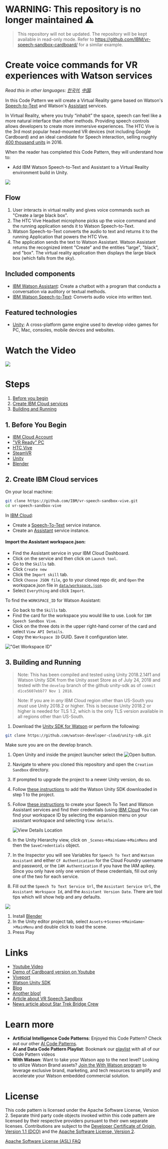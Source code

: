 # WARNING: This repository is no longer maintained :warning:

> This repository will not be updated. The repository will be kept available in read-only mode. Refer to https://github.com/IBM/vr-speech-sandbox-cardboard/ for a similar example.

# Create voice commands for VR experiences with Watson services

*Read this in other languages: [한국어](README-ko.md), [中国](README-cn.md).*

In this Code Pattern we will create a Virtual Reality game based on Watson's [Speech-to-Text](https://www.ibm.com/watson/services/speech-to-text/) and Watson's [Assistant](https://www.ibm.com/cloud/watson-assistant/) services.

In Virtual Reality, where you truly “inhabit” the space, speech can feel like a more natural interface than other methods. Providing speech controls allows developers to create more immersive experiences. The HTC Vive is the 3rd most popular head-mounted VR devices (not including Google Cardboard) and an ideal candidate for Speech interaction, selling roughly [400 thousand units](https://www.hypergridbusiness.com/2016/11/report-98-of-vr-headsets-sold-this-year-are-for-mobile-phones) in 2016.

When the reader has completed this Code Pattern, they will understand how to:

* Add IBM Watson Speech-to-Text and Assistant to a Virtual Reality environment build in Unity.

![](doc/source/images/architecture.png)

## Flow

1. User interacts in virtual reality and gives voice commands such as "Create a large black box".
2. The HTC Vive Headset microphone picks up the voice command and the running application sends it to Watson Speech-to-Text.
3. Watson Speech-to-Text converts the audio to text and returns it to the running Application that powers the HTC Vive.
4. The application sends the text to Watson Assistant. Watson Assistant returns the recognized intent "Create" and the entities "large", "black", and "box". The virtual reality application then displays the large black box (which falls from the sky).

## Included components

* [IBM Watson Assistant](https://www.ibm.com/cloud/watson-assistant/): Create a chatbot with a program that conducts a conversation via auditory or textual methods.
* [IBM Watson Speech-to-Text](https://www.ibm.com/watson/services/speech-to-text/): Converts audio voice into written text.

## Featured technologies

* [Unity](https://unity3d.com/): A cross-platform game engine used to develop video games for PC, Mac, consoles, mobile devices and websites.

# Watch the Video

[![](https://i.ytimg.com/vi/h5nY3st62Qg/hqdefault.jpg)](https://youtu.be/h5nY3st62Qg)

# Steps

1. [Before you begin](#1-before-you-begin)
2. [Create IBM Cloud services](#2-create-ibm-cloud-services)
3. [Building and Running](#3-building-and-running)

## 1. Before You Begin

* [IBM Cloud Account](https://www.ibm.com/cloud/)
* ["VR Ready" PC](https://www.vive.com/us/ready/)
* [HTC Vive](https://www.vive.com/us/product/vive-virtual-reality-system/)
* [SteamVR](https://store.steampowered.com/steamvr)
* [Unity](https://unity3d.com/get-unity/download)
* [Blender](https://www.blender.org/)

## 2. Create IBM Cloud services

On your local machine:
```bash
git clone https://github.com/IBM/vr-speech-sandbox-vive.git
cd vr-speech-sandbox-vive
```

In [IBM Cloud](https://cloud.ibm.com):

* Create a [Speech-To-Text](https://cloud.ibm.com/catalog/services/speech-to-text) service instance.
* Create an [Assistant](https://cloud.ibm.com/catalog/services/conversation/) service instance.

#### Import the Assistant workspace.json:

* Find the Assistant service in your IBM Cloud Dashboard.
* Click on the service and then click on `Launch tool`.
* Go to the `Skills` tab.
* Click `Create new`
* Click the `Import skill` tab.
* Click `Choose JSON file`, go to your cloned repo dir, and `Open` the workspace.json file in [`data/workspace.json`](data/workspace.json).
* Select `Everything` and click `Import`.

To find the `WORKSPACE_ID` for Watson Assistant:

* Go back to the `Skills` tab.
* Find the card for the workspace you would like to use. Look for `IBM Speech Sandbox Vive`.
* Click on the three dots in the upper right-hand corner of the card and select `View API Details`.
* Copy the `Workspace ID` GUID. Save it configuration later.

!["Get Workspace ID"](https://github.com/IBM/pattern-utils/blob/master/watson-assistant/assistantPostSkillGetID.gif)

## 3. Building and Running

> Note: This has been compiled and tested using Unity 2018.2.14f1 and Watson Unity SDK from the Unity asset Store as of July 24, 2018 and tested with the `develop` branch of the github unity-sdk as of `commit d1ce5607ebb77 Nov 1 2018`.

> Note: If you are in *any* IBM Cloud region other than US-South you *must* use Unity 2018.2 or higher. This is because Unity 2018.2 or higher is needed for TLS 1.2, which is the only TLS version available in all regions other than US-South.

1. Download the [Unity SDK for Watson](https://github.com/watson-developer-cloud/unity-sdk) or perform the following:

```bash
git clone https://github.com/watson-developer-cloud/unity-sdk.git
```

Make sure you are on the develop branch.
1. Open Unity and inside the project launcher select the ![Open](doc/source/images/unity_open.png?raw=true) button.
1. Navigate to where you cloned this repository and open the `Creation Sandbox` directory.
1. If prompted to upgrade the project to a newer Unity version, do so.
1. Follow [these instructions](https://github.com/watson-developer-cloud/unity-sdk#getting-the-watson-sdk-and-adding-it-to-unity) to add the Watson Unity SDK downloaded in step 1 to the project.
1. Follow [these instructions](https://github.com/watson-developer-cloud/unity-sdk#configuring-your-service-credentials) to create your Speech To Text and Watson Assistant services and find their credentials (using [IBM Cloud](https://cloud.ibm.com)
 You can find your workspace ID by selecting the expansion menu on your assistant workspace and selecting `View details`.

    ![View Details Location](https://github.com/IBM/pattern-utils/blob/master/watson-assistant/GetAssistantDetails.png)

1. In the Unity Hierarchy view, click on `_Scenes`->`MainGame`->`MainMenu` and then the `SaveCredentials` object.
1. In the Inspector you will see Variables for `Speech To Text` and `Watson Assistant` and either `CF Authentication` for the Cloud Foundry username and password, or the `IAM Authentication` if you have the IAM apikey. Since you only have only one version of these credentials, fill out only one of the two for each service.
1. Fill out the `Speech To Text Service Url`, the `Assistant Service Url`, the `Assistant Workspace Id`, and the `Assistant Version Date`. There are tool tips which will show help and any defaults.

![](doc/source/images/SaveCredentials.PNG)

1. Install [Blender](https://www.blender.org)
1. In the Unity editor project tab, select `Assets`->`Scenes`->`MainGame`->`MainMenu` and double click to load the scene.
1. Press Play

# Links

* [Youtube Video](https://youtu.be/h5nY3st62Qg)
* [Demo of Cardboard version on Youtube](https://www.youtube.com/watch?v=rZFpUpy4y0g)
* [Viveport](https://www.viveport.com/apps/bbde0cff-98c1-4117-acd8-e808ded515ca)
* [Watson Unity SDK](https://github.com/watson-developer-cloud/unity-sdk)
* [Blog](https://developer.ibm.com/code/2017/04/29/easily-set-voice-commands-virtual-reality-watson/)
* [Another blog!](https://developer.ibm.com/code/2017/06/10/create-affordable-virtual-reality-experience-google-cardboard/)
* [Article about VR Speech Sandbox](https://www.techleer.com/articles/385-ibm-watson-to-get-a-new-vr-speech-sandbox-feature/)
* [News article about Star Trek Bridge Crew](https://www.prnewswire.com/news-releases/ibm-and-ubisoft-partner-to-bring-voice-command-with-watson-to-virtual-reality-in-star-trek-bridge-crew-300455924.html)


# Learn more

* **Artificial Intelligence Code Patterns**: Enjoyed this Code Pattern? Check out our other [AI Code Patterns](https://developer.ibm.com/technologies/artificial-intelligence/).
* **AI and Data Code Pattern Playlist**: Bookmark our [playlist](https://www.youtube.com/playlist?list=PLzUbsvIyrNfknNewObx5N7uGZ5FKH0Fde) with all of our Code Pattern videos
* **With Watson**: Want to take your Watson app to the next level? Looking to utilize Watson Brand assets? [Join the With Watson program](https://www.ibm.com/watson/with-watson/) to leverage exclusive brand, marketing, and tech resources to amplify and accelerate your Watson embedded commercial solution.

# License

This code pattern is licensed under the Apache Software License, Version 2.  Separate third party code objects invoked within this code pattern are licensed by their respective providers pursuant to their own separate licenses. Contributions are subject to the [Developer Certificate of Origin, Version 1.1 (DCO)](https://developercertificate.org/) and the [Apache Software License, Version 2](https://www.apache.org/licenses/LICENSE-2.0.txt).

[Apache Software License (ASL) FAQ](https://www.apache.org/foundation/license-faq.html#WhatDoesItMEAN)
